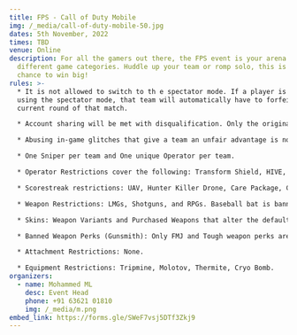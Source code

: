 ```yaml
---
title: FPS - Call of Duty Mobile
img: /_media/call-of-duty-mobile-50.jpg
dates: 5th November, 2022
times: TBD
venue: Online
description: For all the gamers out there, the FPS event is your arena with
  different game categories. Huddle up your team or romp solo, this is your
  chance to win big!
rules: >-
  * It is not allowed to switch to th e spectator mode. If a player is caught
  using the spectator mode, that team will automatically have to forfeit the
  current round of that match.

  * Account sharing will be met with disqualification. Only the original owner of the Call of Duty: Mobile account may use it in tournaments.

  * Abusing in-game glitches that give a team an unfair advantage is not permitted. Teams caught doing so may be disqualified. Depending on the settings for each individual tournament, more rules may apply for every match, such as banned items. If any special rules apply, then they may be found in the tournament’s registration article on this website.

  * One Sniper per team and One unique Operator per team.

  * Operator Restrictions cover the following: Transform Shield, HIVE, Ballistic Shield, Shadow Blade , and Equalizer.

  * Scorestreak restrictions: UAV, Hunter Killer Drone, Care Package, Counter UAV, Sentry Gun, SAM Turret, Drone, VTOL, MQ-27 Dragonfire, Shock RC, Advanced UAV, and Shield Turret.

  * Weapon Restrictions: LMGs, Shotguns, and RPGs. Baseball bat is banned. Large Caliber Ammo on the HVK-30 is banned. Cosmetic skins that have no effect on gameplay are allowed. NA-45 is banned.

  * Skins: Weapon Variants and Purchased Weapons that alter the default iron sights and/or ANY weapon properties (damage, speed, etc). Iron sight changes are NOT allowed. Cosmetic weapons are allowed BUT must use default weapon iron sights. Perk Restrictions: Fast Recover, Persistence, Tracker, Ghost, Hardline, Demo Expert, Alert, Launcher Plus, Restock, Tactician, Quick Fix, and High Alert.

  * Banned Weapon Perks (Gunsmith): Only FMJ and Tough weapon perks are allowed. Akimbo is banned.

  * Attachment Restrictions: None.

  * Equipment Restrictions: Tripmine, Molotov, Thermite, Cryo Bomb.
organizers:
  - name: Mohammed ML
    desc: Event Head
    phone: +91 63621 01810
    img: /_media/m.png
embed_link: https://forms.gle/SWeF7vsj5DTf3Zkj9
---
```

